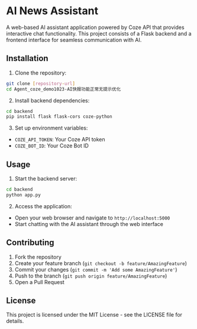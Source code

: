 # AI News Assistant

A web-based AI assistant application powered by Coze API that provides interactive chat functionality. This project consists of a Flask backend and a frontend interface for seamless communication with AI.

## Installation

1. Clone the repository:
```bash
git clone [repository-url]
cd Agent_coze_demo1023-AI快报功能正常无提示优化
```

2. Install backend dependencies:
```bash
cd backend
pip install flask flask-cors coze-python
```

3. Set up environment variables:
- `COZE_API_TOKEN`: Your Coze API token
- `COZE_BOT_ID`: Your Coze Bot ID

## Usage

1. Start the backend server:
```bash
cd backend
python app.py
```

2. Access the application:
- Open your web browser and navigate to `http://localhost:5000`
- Start chatting with the AI assistant through the web interface

## Contributing

1. Fork the repository
2. Create your feature branch (`git checkout -b feature/AmazingFeature`)
3. Commit your changes (`git commit -m 'Add some AmazingFeature'`)
4. Push to the branch (`git push origin feature/AmazingFeature`)
5. Open a Pull Request

## License

This project is licensed under the MIT License - see the LICENSE file for details.
